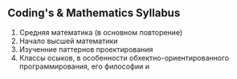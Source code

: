 ## Coding's & Mathematics Syllabus
1. Средняя математика (в основном повторение)
2. Начало высшей математики
3. Изученние паттернов проектирования
4. Классы осыков, в особенности обхектно-ориентированного программирования, его философии и 
<!--stackedit_data:
eyJoaXN0b3J5IjpbLTEyMTc2MzQzMDNdfQ==
-->